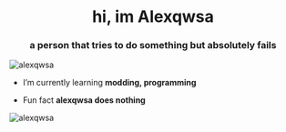 <h1 align="center">hi, im Alexqwsa</h1>
<h3 align="center">a person that tries to do something but absolutely fails</h3>

<p align="left"> <img src="https://komarev.com/ghpvc/?username=alexqwsa&label=Profile%20views&color=0e75b6&style=flat" alt="alexqwsa" /> </p>

- I’m currently learning **modding, programming**

- Fun fact **alexqwsa does nothing**



<p><img align="center" src="https://github-readme-streak-stats.herokuapp.com/?user=alexqwsa&theme=highcontrast" alt="alexqwsa" /></p>
